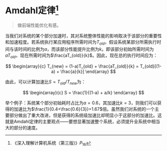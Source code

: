 # Amdahl定律[^link]

[^link]: 《深入理解计算机系统（第三版)》$P_{16}$

> 做前端性能优化有感。

当我们对系统的某个部分加速时，其对系统整体性能的影响取决于该部分的重要性和加速程度。若系统执行某应用程序所需时间为$T_{old}$，假设系统某部分所需执行时间与该时间的比例为$a$，而该部分性能提升比例为$k$。即该部分初始所需时间为$aT_{old}$，现在所需时间为$\frac{aT_{old}}{k}$。因此，现在总的执行时间应为：

$$
\begin{array}{c}
T_{new} = (1-a)T_{old} + \frac{aT_{old}}{k} = T_{old}[(1-a) + \frac{a}{k}]
\end{array}
$$

由此，可以计算加速比$S=T_{old}/T_{new}$为：

$$
\begin{array}{c}
S = \frac{1}{(1-a) + a/k}
\end{array}
$$

举个例子：系统某个部分初始耗时占比为$a=0.6$，其加速比$k=3$，则我们可以获得的加速比为$\frac{1}{0.4+\frac{0.6}{3}}=1.67$倍。虽然我们对系统的一个主要部分做出了重大改进，但是获得的系统级加速比却明显小于这部分的加速比。这就是Amdahl定律的主要观点——要想显著加速整个系统，必须提升全系统中相当大的部分的速度。
